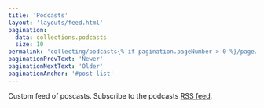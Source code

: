 ```yaml
---
title: 'Podcasts'
layout: 'layouts/feed.html'
pagination:
  data: collections.podcasts
  size: 10
permalink: 'collecting/podcasts{% if pagination.pageNumber > 0 %}/page/{{ pagination.pageNumber }}{% endif %}/index.html'
paginationPrevText: 'Newer'
paginationNextText: 'Older'
paginationAnchor: '#post-list'
---
```


Custom feed of poscasts. Subscribe to the podcasts [RSS feed](/collecting/podcasts/feed.xml).
